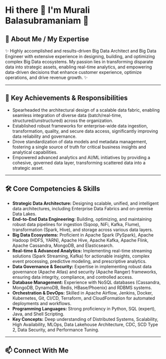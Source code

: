 # Hi there 👋 I'm Murali Balasubramaniam 👋

## 👋 About Me / My Expertise

✨ Highly accomplished and results-driven Big Data Architect and Big Data Engineer with extensive experience in designing, building, and optimizing complex Big Data ecosystems. My passion lies in transforming disparate data into strategic assets, enabling real-time analytics, and empowering data-driven decisions that enhance customer experience, optimize operations, and drive revenue growth. ✨ 

---

## 🎯 Key Achievements & Responsibilities
* Spearheaded the architectural design of a scalable data fabric, enabling seamless integration of diverse data (batch/real-time, structured/unstructured) across the organization.
* Established robust frameworks for enterprise-wide data ingestion, transformation, quality, and secure data access, significantly improving data reliability and governance.
* Drove standardization of data models and metadata management, fostering a single source of truth for critical business insights and analytical capabilities.
* Empowered advanced analytics and AI/ML initiatives by providing a cohesive, governed data layer, transforming scattered data into a strategic asset.

---

## 🛠️ Core Competencies & Skills

* **Strategic Data Architecture:** Designing scalable, unified, and intelligent data architectures, including Enterprise Data Fabrics and on-premise Data Lakes.
* **End-to-End Data Engineering:** Building, optimizing, and maintaining robust data pipelines for ingestion (Sqoop, NiFi, Kafka, Flume), transformation (Spark, Hive), and storage across various data layers.
* **Big Data Ecosystems:** Proficient in Apache Spark (PySpark), Apache Hadoop (HDFS, YARN), Apache Hive, Apache Kafka, Apache Flink, Apache Cassandra, MongoDB, and Elasticsearch.
* **Real-time & Advanced Analytics:** Implementing real-time streaming solutions (Spark Streaming, Kafka) for actionable insights, complex event processing, predictive modeling, and prescriptive analytics.
* **Data Governance & Security:** Expertise in implementing robust data governance (Apache Atlas) and security (Apache Ranger) frameworks, ensuring data integrity, compliance, and controlled access.
* **Database Management:** Experience with NoSQL databases (Cassandra, MongoDB, DynamoDB, Redis, HBase/Phoenix) and RDBMS systems.
* **Orchestration & DevOps:** Skilled in Apache Airflow, Jenkins, Docker, Kubernetes, Git, CI/CD, Terraform, and CloudFormation for automated deployments and workflows.
* **Programming Languages:** Strong proficiency in Python, SQL (expert), Java, and Shell Scripting.
* **Key Concepts:** Deep understanding of Distributed Systems, Scalability, High Availability, MLOps, Data Lakehouse Architecture, CDC, SCD Type 2, Data Security, and Performance Tuning.

---

## 📫 Connect With Me

<!--
**muralitheda/muralitheda** is a ✨ _special_ ✨ repository because its `README.md` (this file) appears on your GitHub profile.

Here are some ideas to get you started:

- 🔭 I’m currently working on ...
- 🌱 I’m currently learning ...
- 👯 I’m looking to collaborate on ...
- 🤔 I’m looking for help with ...
- 💬 Ask me about ...
- 📫 How to reach me: ...
- 😄 Pronouns: ...
- ⚡ Fun fact: ...
-->
